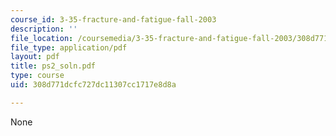 ```yaml
---
course_id: 3-35-fracture-and-fatigue-fall-2003
description: ''
file_location: /coursemedia/3-35-fracture-and-fatigue-fall-2003/308d771dcfc727dc11307cc1717e8d8a_ps2_soln.pdf
file_type: application/pdf
layout: pdf
title: ps2_soln.pdf
type: course
uid: 308d771dcfc727dc11307cc1717e8d8a

---
```

None